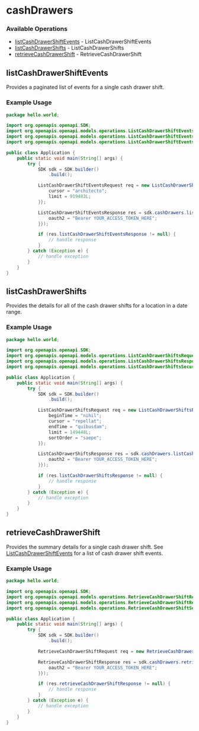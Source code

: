 # cashDrawers

### Available Operations

* [listCashDrawerShiftEvents](#listcashdrawershiftevents) - ListCashDrawerShiftEvents
* [listCashDrawerShifts](#listcashdrawershifts) - ListCashDrawerShifts
* [retrieveCashDrawerShift](#retrievecashdrawershift) - RetrieveCashDrawerShift

## listCashDrawerShiftEvents

Provides a paginated list of events for a single cash drawer shift.

### Example Usage

```java
package hello.world;

import org.openapis.openapi.SDK;
import org.openapis.openapi.models.operations.ListCashDrawerShiftEventsRequest;
import org.openapis.openapi.models.operations.ListCashDrawerShiftEventsResponse;
import org.openapis.openapi.models.operations.ListCashDrawerShiftEventsSecurity;

public class Application {
    public static void main(String[] args) {
        try {
            SDK sdk = SDK.builder()
                .build();

            ListCashDrawerShiftEventsRequest req = new ListCashDrawerShiftEventsRequest("in", "architecto") {{
                cursor = "architecto";
                limit = 919483L;
            }};            

            ListCashDrawerShiftEventsResponse res = sdk.cashDrawers.listCashDrawerShiftEvents(req, new ListCashDrawerShiftEventsSecurity("ullam") {{
                oauth2 = "Bearer YOUR_ACCESS_TOKEN_HERE";
            }});

            if (res.listCashDrawerShiftEventsResponse != null) {
                // handle response
            }
        } catch (Exception e) {
            // handle exception
        }
    }
}
```

## listCashDrawerShifts

Provides the details for all of the cash drawer shifts for a location
in a date range.

### Example Usage

```java
package hello.world;

import org.openapis.openapi.SDK;
import org.openapis.openapi.models.operations.ListCashDrawerShiftsRequest;
import org.openapis.openapi.models.operations.ListCashDrawerShiftsResponse;
import org.openapis.openapi.models.operations.ListCashDrawerShiftsSecurity;

public class Application {
    public static void main(String[] args) {
        try {
            SDK sdk = SDK.builder()
                .build();

            ListCashDrawerShiftsRequest req = new ListCashDrawerShiftsRequest("expedita") {{
                beginTime = "nihil";
                cursor = "repellat";
                endTime = "quibusdam";
                limit = 149448L;
                sortOrder = "saepe";
            }};            

            ListCashDrawerShiftsResponse res = sdk.cashDrawers.listCashDrawerShifts(req, new ListCashDrawerShiftsSecurity("pariatur") {{
                oauth2 = "Bearer YOUR_ACCESS_TOKEN_HERE";
            }});

            if (res.listCashDrawerShiftsResponse != null) {
                // handle response
            }
        } catch (Exception e) {
            // handle exception
        }
    }
}
```

## retrieveCashDrawerShift

Provides the summary details for a single cash drawer shift. See
[ListCashDrawerShiftEvents](https://developer.squareup.com/reference/square_2021-08-18/cash-drawers-api/list-cash-drawer-shift-events) for a list of cash drawer shift events.

### Example Usage

```java
package hello.world;

import org.openapis.openapi.SDK;
import org.openapis.openapi.models.operations.RetrieveCashDrawerShiftRequest;
import org.openapis.openapi.models.operations.RetrieveCashDrawerShiftResponse;
import org.openapis.openapi.models.operations.RetrieveCashDrawerShiftSecurity;

public class Application {
    public static void main(String[] args) {
        try {
            SDK sdk = SDK.builder()
                .build();

            RetrieveCashDrawerShiftRequest req = new RetrieveCashDrawerShiftRequest("accusantium", "consequuntur");            

            RetrieveCashDrawerShiftResponse res = sdk.cashDrawers.retrieveCashDrawerShift(req, new RetrieveCashDrawerShiftSecurity("praesentium") {{
                oauth2 = "Bearer YOUR_ACCESS_TOKEN_HERE";
            }});

            if (res.retrieveCashDrawerShiftResponse != null) {
                // handle response
            }
        } catch (Exception e) {
            // handle exception
        }
    }
}
```
